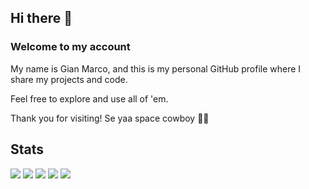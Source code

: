 ## Hi there 👋

### Welcome to my account

My name is Gian Marco, and this is my personal GitHub profile where I share my projects and code. 

Feel free to explore and use all of 'em.

Thank you for visiting! Se yaa space cowboy 🤠✨

## Stats

![](http://github-profile-summary-cards.vercel.app/api/cards/profile-details?username=gma27892&theme=tokyonight)
![](http://github-profile-summary-cards.vercel.app/api/cards/repos-per-language?username=gma27892&theme=tokyonight) ![](http://github-profile-summary-cards.vercel.app/api/cards/most-commit-language?username=gma27892&theme=tokyonight)
![](http://github-profile-summary-cards.vercel.app/api/cards/stats?username=gma27892&theme=tokyonight) ![](http://github-profile-summary-cards.vercel.app/api/cards/productive-time?username=gma27892&theme=tokyonight&utcOffset=8)


